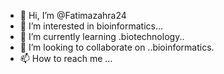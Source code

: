 - 👋 Hi, I’m @Fatimazahra24
- 👀 I’m interested in bioinformatics...
- 🌱 I’m currently learning .biotechnology..
- 💞️ I’m looking to collaborate on ..bioinformatics.
- 📫 How to reach me ...

<!---
Fatimazahra24/Fatimazahra24 is a ✨ special ✨ repository because its `README.md` (this file) appears on your GitHub profile.
You can click the Preview link to take a look at your changes.
--->
